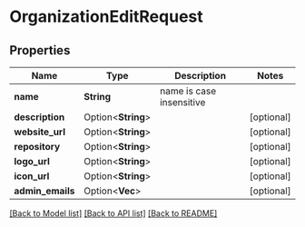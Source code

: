 # OrganizationEditRequest

## Properties

Name | Type | Description | Notes
------------ | ------------- | ------------- | -------------
**name** | **String** | name is case insensitive | 
**description** | Option<**String**> |  | [optional]
**website_url** | Option<**String**> |  | [optional]
**repository** | Option<**String**> |  | [optional]
**logo_url** | Option<**String**> |  | [optional]
**icon_url** | Option<**String**> |  | [optional]
**admin_emails** | Option<**Vec<String>**> |  | [optional]

[[Back to Model list]](../README.md#documentation-for-models) [[Back to API list]](../README.md#documentation-for-api-endpoints) [[Back to README]](../README.md)



